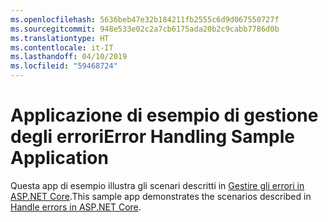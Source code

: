 ```yaml
---
ms.openlocfilehash: 5636beb47e32b184211fb2555c6d9d067550727f
ms.sourcegitcommit: 948e533e02c2a7cb6175ada20b2c9cabb7786d0b
ms.translationtype: HT
ms.contentlocale: it-IT
ms.lasthandoff: 04/10/2019
ms.locfileid: "59468724"
---
```

# <a name="error-handling-sample-application"></a><span data-ttu-id="5d4ae-101">Applicazione di esempio di gestione degli errori</span><span class="sxs-lookup"><span data-stu-id="5d4ae-101">Error Handling Sample Application</span></span>

<span data-ttu-id="5d4ae-102">Questa app di esempio illustra gli scenari descritti in [Gestire gli errori in ASP.NET Core](https://docs.microsoft.com/aspnet/core/fundamentals/error-handling).</span><span class="sxs-lookup"><span data-stu-id="5d4ae-102">This sample app demonstrates the scenarios described in [Handle errors in ASP.NET Core](https://docs.microsoft.com/aspnet/core/fundamentals/error-handling).</span></span>
